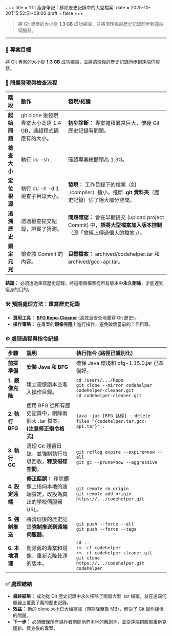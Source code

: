 +++
title = 'Git 瘦身筆記：移除歷史記錄中的大型檔案'
date = 2025-10-20T15:52:51+08:00
draft = false
+++

> 將 Git 專案的大小從 **1.3 GB** 成功縮減，並將清理後的歷史記錄同步到遠端伺服器。
<!--more-->
---
### 🎯 專案目標

將 Git 專案的大小從 **1.3 GB** 成功縮減，並將清理後的歷史記錄同步到遠端伺服器。

### 🚨 問題發現與檢查流程

| 階段 | 動作 | 發現/結論 |
| :--- | :--- | :--- |
| **起始問題** | git clone 後發現專案大小高達 1.4 GB，遠超程式碼應有的大小。 | **初步診斷：** 專案體積異常巨大，懷疑 Git 歷史記錄有問題。|
| **檢查大小** | 執行 du -sh . | 確認專案總體積為 1.3G。 |
| **定位根源** | 執行 du -h -d 1 . 檢查子目錄大小。 | **發現：** 工作目錄下的檔案（如 ./compiler）極小，推斷 **.git 資料夾**（歷史記錄）佔了絕大部分空間。 |
| **追溯歷史** | 透過檢查提交紀錄，證實了猜測。 | **問題確認：** 曾在早期提交 (upload project Commit) 中，**誤將大型檔案加入版本控制**（即「曾經上傳過很大的檔案」）。|
| **鎖定元兇** | 檢查該 Commit 的內容。 | **目標檔案：** archived/codehelper.tar 和 archived/gcc-api.tar。|

**結論：** 必須透過重寫歷史記錄，將這兩個檔案從所有版本中**永久刪除**，才能達到瘦身的目的。

### 🛠️ 預期處理方法：重寫歷史記錄

* **選用工具：** **[BFG Repo-Cleaner](https://rtyley.github.io/bfg-repo-cleaner/)** (高效且安全地重寫 Git 歷史)。
* **操作策略：** 在專案的**鏡像克隆**上進行操作，避免破壞當前的工作目錄。

### ⚙️ 處理過程與指令紀錄

| 步驟 | 說明 | 執行指令 (路徑已識別化) |
| :--- | :--- | :--- |
| **前提準備** | **安裝 Java 和 BFG** | 確保 Java 環境和 bfg-1.15.0.jar 已準備好。|
| **1. 鏡像克隆** | 建立鏡像副本並進入操作目錄。 | `cd /Users/.../Repo`<br>`git clone --mirror codehelper codehelper-cleaner.git`<br>`cd codehelper-cleaner.git` |
| **2. 執行 BFG** | 使用 BFG 從所有歷史記錄中，刪除兩個大 .tar 檔案。 **(注意修正指令格式)** | `java -jar [BFG 路徑] --delete-files "{codehelper.tar,gcc-api.tar}" .` |
| **3. 執行 GC** | 清理 Git 殘留日誌，並強制執行垃圾回收，**釋放磁碟空間**。 | `git reflog expire --expire=now --all`<br>`git gc --prune=now --aggressive` |
| **4. 設定遠端** | **修正錯誤：** 移除鏡像上指向本地的遠端設定，改設為真正的學校伺服器 URL。 | `git remote rm origin`<br>`git remote add origin https://.../codehelper.git` |
| **5. 強制推送** | 將清理後的歷史記錄**強制推送到遠端伺服器**。 | `git push --force --all`<br>`git push --force --tags` |
| **6. 本地清理** | 刪除舊的專案和鏡像，重新克隆乾淨的版本。 | `cd ..`<br>`rm -rf codehelper`<br>`rm -rf codehelper-cleaner.git`<br>`git clone https://.../codehelper.git codehelper`|

### ✅ 處理總結

* **最終結果：** 成功從 Git 歷史記錄中永久移除了兩個大型 .tar 檔案，並在遠端伺服器上覆蓋了舊的歷史記錄。
* **效益：** 新的 clone 大小已大幅縮減（預期降至數 MB），解決了 Git 操作緩慢的問題。
* **下一步：** 必須確保所有協作者刪除他們本地的舊副本，並從遠端伺服器重新克隆新、瘦身後的專案。